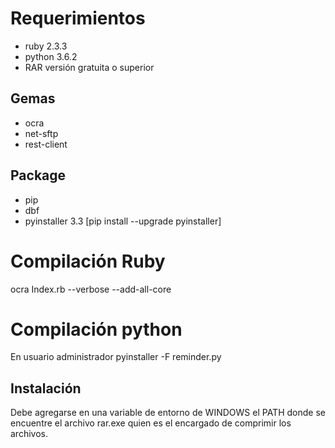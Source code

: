 # Requerimientos
- ruby 2.3.3
- python 3.6.2
- RAR versión gratuita o superior

## Gemas
- ocra
- net-sftp
- rest-client

## Package
- pip
- dbf
- pyinstaller 3.3 [pip install --upgrade pyinstaller]

# Compilación Ruby
ocra Index.rb --verbose --add-all-core

# Compilación python
En usuario administrador
pyinstaller -F reminder.py

## Instalación
Debe agregarse en una variable de entorno de WINDOWS el PATH donde se encuentre el archivo rar.exe quien es el encargado de comprimir los archivos.
